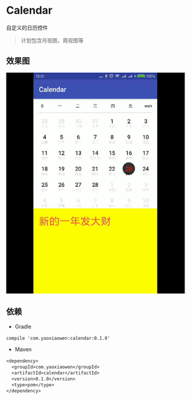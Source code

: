 # Calendar
自定义的日历控件

> 计划包含月视图，周视图等

## 效果图
![demo](https://github.com/yaowen369/Calendar/blob/master/document/img/calendar_0223.gif)


## 依赖

+ Gradle
```
compile 'com.yaoxiaowen:calendar:0.1.0'
```

+ Maven
```
<dependency>
  <groupId>com.yaoxiaowen</groupId>
  <artifactId>calendar</artifactId>
  <version>0.1.0</version>
  <type>pom</type>
</dependency>
```

